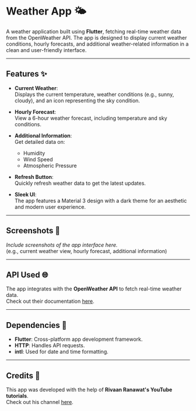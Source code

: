 # Weather App 🌤️

A weather application built using **Flutter**, fetching real-time weather data from the OpenWeather API. The app is designed to display current weather conditions, hourly forecasts, and additional weather-related information in a clean and user-friendly interface.

---

## Features ✨

- **Current Weather**:  
  Displays the current temperature, weather conditions (e.g., sunny, cloudy), and an icon representing the sky condition.

- **Hourly Forecast**:  
  View a 6-hour weather forecast, including temperature and sky conditions.

- **Additional Information**:  
  Get detailed data on:
  - Humidity
  - Wind Speed
  - Atmospheric Pressure

- **Refresh Button**:  
  Quickly refresh weather data to get the latest updates.

- **Sleek UI**:  
  The app features a Material 3 design with a dark theme for an aesthetic and modern user experience.

---

## Screenshots 📸

_Include screenshots of the app interface here._  
(e.g., current weather view, hourly forecast, additional information)

---

## API Used 🌐

The app integrates with the **OpenWeather API** to fetch real-time weather data.  
Check out their documentation [here](https://openweathermap.org/api).

---

## Dependencies 🧩

- **Flutter**: Cross-platform app development framework.
- **HTTP**: Handles API requests.
- **intl**: Used for date and time formatting.

---

## Credits 🙌

This app was developed with the help of **Rivaan Ranawat's YouTube tutorials**.  
Check out his channel [here](https://www.youtube.com/@RivaanRanawat).

